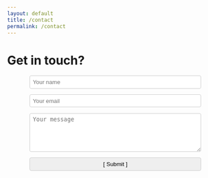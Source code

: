 ```yaml
---
layout: default
title: /contact
permalink: /contact
---
```


<style>
  #contactForm {
    display: flex;
    flex-direction: column;
    max-width: 400px;
    margin: auto;
  }

  label {
    margin-bottom: 0.5em;
  }

  input,
  textarea {
    padding: 0.5em;
    margin-bottom: 1em;
    border: 1px solid #ccc;
    border-radius: 4px;
  }

  input[type="submit"] {
    background-color: #4CAF50;
    color: white;
    cursor: pointer;
  }

  input[type="submit"]:hover {
    background-color: #45a049;
  }

  #successMessage {
    color: green;
    font-weight: bold;
    margin-top: 1em;
  }

  #errorMessage {
    color: red;
    font-weight: bold;
    margin-top: 1em;
  }
</style>

# Get in touch?

<form id="contactForm">
  <input type="text" id="name" name="name" placeholder="Your name" required>
  <input type="text" id="email" name="email" placeholder="Your email" required>
  <textarea rows="5" id="message" name="message" placeholder="Your message" required></textarea>
  <input type="button" value="[ Submit ]" onclick="validateAndEncryptForm()">
</form>

<div id="successMessage"></div>
<div id="errorMessage"></div>

<script src="scripts/jsencrypt.min.js"></script>
<script>
  const PUBLIC_KEY = `-----BEGIN PUBLIC KEY-----
MIIBIjANBgkqhkiG9w0BAQEFAAOCAQ8AMIIBCgKCAQEAoiQ4oVwCDdwGy5Eq1x3e
ak4/hzEZi73KgP0MEaNTStmfsmC89uhQ4wmDHacv04pZcjsFwgG3C/ff0UucM66r
vXhWBZCRoFHcekbd4+4RlEwC12+LkgrCdwwCmRH8B+GmFYyyMNdjKyMEENlMwt+Y
e39nBQ20XxJyFb023mNohy4HidZ9XaX7TsqVKqqJKmYBoZULAxq1bSBRI+9T/0PI
nervu8aF5ch2bjGXXkHxrk77mFDZJ+9EGnEIS0dEdmeRBO9DSQzvgK9sJZhftKKl
xA4Orwqk6el5iNXrg0JOA9IeMFK3KGb9+GP2m8SaVrS6881aa/Lrt2r9zRaE5iY4
OwIDAQAB
-----END PUBLIC KEY-----`;

  function validateAndEncryptForm() {
    var emailInput = document.getElementById('email');
    var messageInput = document.getElementById('message');
    var errorMessage = document.getElementById('errorMessage');
    var successMessage = document.getElementById('successMessage');

    var emailRegex = /^[^\s@]+@[^\s@]+\.[^\s@]+$/;
    if (!emailRegex.test(emailInput.value)) {
      errorMessage.textContent = 'Invalid email address';
      successMessage.textContent = '';
      return false;
    }

    var encrypt = new JSEncrypt();
    encrypt.setPublicKey(PUBLIC_KEY);
    var encryptedMessage = encrypt.encrypt(messageInput.value);

    if (!encryptedMessage) {
      errorMessage.textContent = 'Encryption failed';
      successMessage.textContent = '';
      return false;
    }

    // Create a form to submit the encrypted message
    var form = document.createElement('form');
    form.method = 'POST';
    form.action = 'https://formspree.io/f/xqkrppre';

    var nameField = document.createElement('input');
    nameField.type = 'hidden';
    nameField.name = 'name';
    nameField.value = document.getElementById('name').value;
    form.appendChild(nameField);

    var emailField = document.createElement('input');
    emailField.type = 'hidden';
    emailField.name = 'email';
    emailField.value = emailInput.value;
    form.appendChild(emailField);

    var messageField = document.createElement('input');
    messageField.type = 'hidden';
    messageField.name = 'message';
    messageField.value = encryptedMessage;
    form.appendChild(messageField);

    document.body.appendChild(form);
    form.submit();

    errorMessage.textContent = '';
    successMessage.textContent = 'Message sent successfully!';
    document.getElementById('contactForm').reset();
  }
</script>

